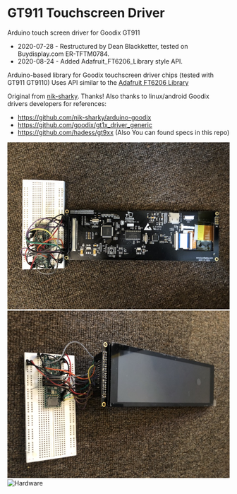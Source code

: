 # GT911 Touchscreen Driver
Arduino touch screen driver for Goodix GT911

* 2020-07-28 - Restructured by Dean Blackketter, tested on Buydisplay.com ER-TFTM0784.
* 2020-08-24 - Added Adafruit_FT6206_Library style API.

Arduino-based library for Goodix touchscreen driver chips (tested with GT911 GT9110)
Uses API similar to the [Adafruit FT6206 Library](https://github.com/adafruit/Adafruit_FT6206_Library) 

Original from [nik-sharky](https://github.com/nik-sharky/arduino-goodix). Thanks!  Also thanks to linux/android Goodix drivers developers for references:

* https://github.com/nik-sharky/arduino-goodix
* https://github.com/goodix/gt1x_driver_generic
* https://github.com/hadess/gt9xx (Also You can found specs in this repo)

![Hardware](https://github.com/blackketter/GT911/blob/master/img/ER-TFTM0784_back.jpg)
![Hardware](https://github.com/blackketter/GT911/blob/master/img/ER-TFTM0784_front.jpg)
![Hardware](https://github.com/blackketter/GT911/blob/master/img/lenovoTC.jpg)
